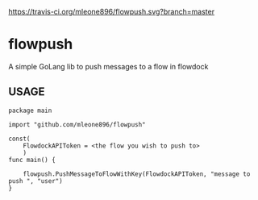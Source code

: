 https://travis-ci.org/mleone896/flowpush.svg?branch=master
# flowpush
A simple GoLang lib to push messages to a flow in flowdock

## USAGE 

```
package main

import "github.com/mleone896/flowpush"

const(
    FlowdockAPIToken = <the flow you wish to push to>
    )
func main() {

    flowpush.PushMessageToFlowWithKey(FlowdockAPIToken, "message to push ", "user")
}

```

